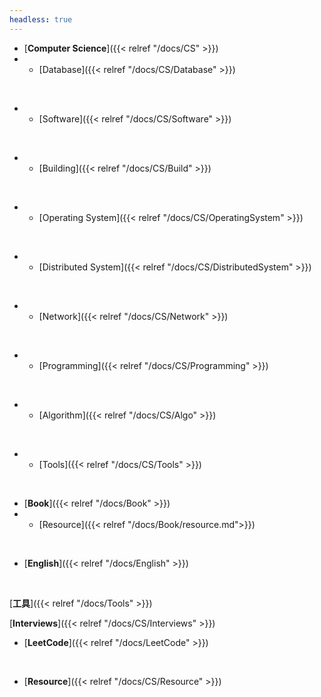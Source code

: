 ```yaml
---
headless: true
---
```


- [**Computer Science**]({{< relref "/docs/CS" >}})
- - [Database]({{< relref "/docs/CS/Database" >}})
<br />

- - [Software]({{< relref "/docs/CS/Software" >}})
<br />

- - [Building]({{< relref "/docs/CS/Build" >}})
<br />

- - [Operating System]({{< relref "/docs/CS/OperatingSystem" >}})
<br />

- - [Distributed System]({{< relref "/docs/CS/DistributedSystem" >}})
<br />

- - [Network]({{< relref "/docs/CS/Network" >}})
<br />

- - [Programming]({{< relref "/docs/CS/Programming" >}})
<br />

- - [Algorithm]({{< relref "/docs/CS/Algo" >}})
<br />

- - [Tools]({{< relref "/docs/CS/Tools" >}})
<br />

- [**Book**]({{< relref "/docs/Book" >}})
- - [Resource]({{< relref "/docs/Book/resource.md">}})
<!-- - - [Timeline]({{< relref "/docs/Book/timeline" >}}) -->

<br />

- [**English**]({{< relref "/docs/English" >}})
<br />

<!-- [**Courses**]({{< relref "/docs/CS/Courses" >}})
<br /> -->

[**工具**]({{< relref "/docs/Tools" >}})
<br />

[**Interviews**]({{< relref "/docs/CS/Interviews" >}})
<br />

- [**LeetCode**]({{< relref "/docs/LeetCode" >}})
<br />

- [**Resource**]({{< relref "/docs/CS/Resource" >}})
<br />